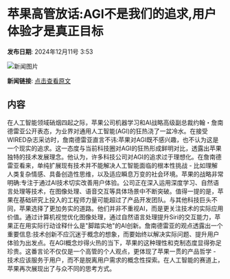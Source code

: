 # 苹果高管放话:AGI不是我们的追求,用户体验才是真正目标

**发布日期**: 2024年12月11号 3:53

![新闻图片](https://pic.chinaz.com/picmap/202208250900441669_0.jpg)

**新闻链接**: [点击查看原文](https://www.aibase.com/zh/news/13864)

## 内容

在人工智能领域硝烟四起之际，苹果公司机器学习和AI战略高级副总裁约翰・詹南德雷亚公开表态，为业界对通用人工智能(AGI)的狂热浇了一盆冷水。在接受WIRED杂志采访时，詹南德雷亚直言不讳:苹果对AGI既不感兴趣，也不认为这是一个现实的追求。这一态度与当前科技圈对AGI的狂热形成鲜明对比，透露出苹果独特的技术发展理念。他认为，许多科技公司对AGI的追求过于理想化。在詹南德雷亚看来，单纯扩展现有技术并不能解决人工智能面临的根本性挑战 - 比如理解人类复杂情感、具备创造性思维，以及适应瞬息万变的社会环境。苹果的战略非常明确:专注于通过AI技术切实改善用户体验。公司正在深入运用深度学习、自然语言处理等技术，在图像处理、语音交互等具体场景中不断突破。值得一提的是，苹果在基础研究上投入的工程师力量可能超过了产品开发团队。与其他科技巨头不同，苹果选择了更加务实的道路。他们并非不重视AI，而是更关注技术的实际应用价值。通过计算机视觉优化图像处理，通过自然语言处理提升Siri的交互能力，苹果正在用实际行动诠释什么是"脚踏实地"的AI创新。詹南德雷亚的观点透露出一个重要信息:技术创新不应沉迷于概念的想象，而要始终以解决实际问题、提升用户体验为出发点。在AGI概念炒得火热的当下，苹果的这种理性和克制态度显得弥足珍贵。这番言论不仅仅是一个高管的个人观点，更体现了苹果一贯的产品哲学 - 技术应该服务于用户，而不是脱离用户需求的概念性探索。在人工智能的赛道上，苹果再次展现出了与众不同的思考方式。
